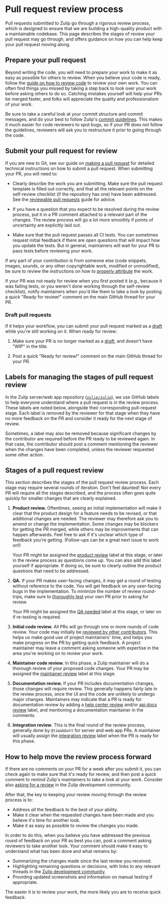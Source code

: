 # Pull request review process

Pull requests submitted to Zulip go through a rigorous review process, which is
designed to ensure that we are building a high-quality product with a
maintainable codebase. This page describes the stages of review your pull
request may go through, and offers guidance on how you can help keep your pull
request moving along.

## Prepare your pull request

Beyond writing the code, you will need to prepare your work to make it as easy
as possible for others to review. When you believe your code is ready, follow the [guide on how to review
code](../contributing/code-reviewing.md#how-to-review-code)
to review your own work. You can often find things you missed by taking a step
back to look over your work before asking others to do so. Catching mistakes
yourself will help your PRs be merged faster, and folks will appreciate the
quality and professionalism of your work.

Be sure to take a careful look at your commit structure and commit messages, and
do your best to follow Zulip's [commit
guidelines](../contributing/commit-discipline.md). This makes it much easier for
code reviewers to spot bugs, so if your PR does not follow the guidelines,
reviewers will ask you to restructure it prior to going through the code.

## Submit your pull request for review

If you are new to Git, see our guide on [making a pull
request][git-guide-make-pr] for detailed technical instructions on how to submit
a pull request. When submitting your PR, you will need to:

- Clearly describe the work you are submitting. Make sure the pull request
  template is filled out correctly, and that all the relevant points on the
  self-review checklist (if the repository has one) have been addressed. See the
  [reviewable pull requests](../contributing/reviewable-prs.md) guide for
  advice.

- If you have a question that you expect to be resolved during the review
  process, put it in a PR comment attached to a relevant part of the changes.
  The review process will go a lot more smoothly if points of uncertainty
  are explicitly laid out.

- Make sure that the pull request passes all CI tests. You can sometimes
  request initial feedback if there are open questions that will impact how
  you update the tests. But in general, maintainers will wait for your PR to
  pass tests before reviewing your work.

If any part of your contribution is from someone else (code
snippets, images, sounds, or any other copyrightable work, modified or
unmodified), be sure to review the instructions on how to [properly
attribute][licensing] the work.

If your PR was not ready for review when
you first posted it (e.g., because it was failing tests, or you
weren't done working through the self-review checklist), notify maintainers when
you'd like them to take a look by posting a quick "Ready for review!" comment on
the main GitHub thread for your PR.

[git-guide-make-pr]: ../git/pull-requests.md
[licensing]: ../contributing/licensing.md

### Draft pull requests

If it helps your workflow, you can submit your pull request marked as
a [draft][github-help-draft-pr] while you're still working on it. When ready for
review:

1. Make sure your PR is no longer marked as a [draft][github-help-draft-pr], and
   doesn't have "WIP" in the title.

1. Post a quick "Ready for review!" comment on the main GitHub thread for your
   PR.

[github-help-draft-pr]: https://docs.github.com/en/pull-requests/collaborating-with-pull-requests/proposing-changes-to-your-work-with-pull-requests/about-pull-requests#draft-pull-requests

## Labels for managing the stages of pull request review

In the Zulip server/web app repository
([`zulip/zulip`](https://github.com/zulip/zulip/)), we use GitHub labels to help
everyone understand where a pull request is in the review process. These labels
are noted below, alongside their corresponding pull-request stage. Each label is
removed by the reviewer for that stage when they have no more feedback on the PR
and consider it ready for the next stage of review.

Sometimes, a label may also be removed because significant changes by
the contributor are required before the PR ready to be reviewed again. In that
case, the contributor should post a comment mentioning the reviewer when the
changes have been completed, unless the reviewer requested some other action.

## Stages of a pull request review

This section describes the stages of the pull request review process. Each stage
may require several rounds of iteration. Don't feel daunted! Not every PR will
require all the stages described, and the process often goes quite quickly for
smaller changes that are clearly explained.

1. **Product review.** Oftentimes, seeing an initial implementation will make it
   clear that the product design for a feature needs to be revised, or that
   additional changes are needed. The reviewer may therefore ask you to amend or
   change the implementation. Some changes may be blockers for getting the PR
   merged, while others may be improvements that can happen afterwards. Feel
   free to ask if it's unclear which type of feedback you're getting.
   (Follow-ups can be a great next issue to work on!)

   Your PR might be assigned the [product
   review](https://github.com/zulip/zulip/pulls?q=is%3Aopen+is%3Apr+label%3A%22product+review%22)
   label at this stage, or later in the review process as questions come up. You
   can also add this label yourself if appropriate. If doing so, be sure to
   clearly outline the product questions that need to be addressed.

2. **QA.** If your PR makes user-facing changes, it may get a round of testing
   without reference to the code. You will get feedback on any user-facing bugs
   in the implementation. To minimize the number of review round-trips, make
   sure to [thoroughly test](../contributing/code-reviewing.md#manual-testing)
   your own PR prior to asking for review.

   Your PR might be assigned the [QA
   needed](https://github.com/zulip/zulip/pulls?q=is%3Aopen+is%3Apr+label%3A%22QA+needed%22)
   label at this stage, or later on if re-testing is required.

3. **Initial code review.** All PRs will go through one or more rounds of code
   review. Your code may initially be [reviewed by other
   contributors](../contributing/code-reviewing.md). This helps us make good use
   of project maintainers' time, and helps you make progress on the PR by
   getting quick feedback. A project maintainer may leave a comment asking
   someone with expertise in the area you're working on to review your work.

4. **Maintainer code review.** In this phase, a Zulip maintainer will do a
   thorough review of your proposed code changes. Your PR may be assigned the
   [maintainer
   review](https://github.com/zulip/zulip/pulls?q=is%3Aopen+is%3Apr+label%3A%22maintainer+review%22)
   label at this stage.

5. **Documentation review.** If your PR includes documentation changes, those
   changes will require review. This generally happens fairly late in the review
   process, once the UI and the code are unlikely to undergo major changes.
   Maintainers may indicate that a PR is ready for documentation review by
   adding a [help center
   review](https://github.com/zulip/zulip/pulls?q=is%3Aopen+is%3Apr+label%3A%22help+center+review%22)
   and/or [api docs
   review](https://github.com/zulip/zulip/pulls?q=is%3Aopen+is%3Apr+label%3A%22api+docs+review%22)
   label, and mentioning a documentation maintainer in the comments.

6. **Integration review**. This is the final round of the review process,
   generally done by `@timabbott` for server and web app PRs. A maintainer will
   usually assign the [integration
   review](https://github.com/zulip/zulip/pulls?q=is%3Aopen+is%3Apr+label%3A%22integration+review%22)
   label when the PR is ready for this phase.

## How to help move the review process forward

If there are no comments on your PR for a week after you submit it, you can
check again to make sure that it's ready for review, and then post a quick
comment to remind Zulip's maintainers to take a look at your work. Consider also
[asking for a
review](../contributing/code-reviewing.md#asking-for-a-code-review) in the Zulip
development community.

After that, the key to keeping your review moving through the review process is to:

- Address _all_ the feedback to the best of your ability.
- Make it clear when the requested changes have been made
  and you believe it's time for another look.
- Make it as easy as possible to review the changes you made.

In order to do this, when you believe you have addressed the previous round of
feedback on your PR as best you can, post a comment asking reviewers to take
another look. Your comment should make it easy to understand what has been done
and what remains by:

- Summarizing the changes made since the last review you received.
- Highlighting remaining questions or decisions, with links to any relevant
  threads in the [Zulip development
  community](https://zulip.com/development-community/).
- Providing updated screenshots and information on manual testing if
  appropriate.

The easier it is to review your work, the more likely you are to receive quick
feedback.
